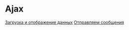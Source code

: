 # Ajax

[Загрузка и отображение данных](http://jsfiddle.net/r0pcu7h9/132/show)
[Отправляем сообщения](http://jsfiddle.net/bdahk51u/26/show)
